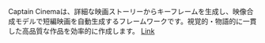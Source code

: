 Captain Cinemaは、詳細な映画ストーリーからキーフレームを生成し、映像合成モデルで短編映画を自動生成するフレームワークです。視覚的・物語的に一貫した高品質な作品を効率的に作成します。
[Link](http://arxiv.org/abs/2507.18634v1)

